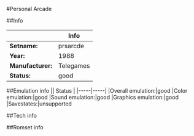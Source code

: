 #Personal Arcade

##Info

||Info|
|-----|-----|
|**Setname:**|prsarcde
|**Year:**|1988
|**Manufacturer:**|Telegames
|**Status:**|good

##Emulation info
|| Status |
|-----|-----|
|Overall emulation:|good
|Color emulation:|good
|Sound emulation:|good
|Graphics emulation:|good
|Savestates:|unsupported

##Tech info

##Romset info

<!--- START OF EDITED COMMENT DO NOT TOUCH TEXT ABOVE-->
